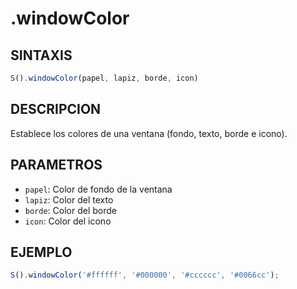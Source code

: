 # .windowColor

## SINTAXIS
```javascript
S().windowColor(papel, lapiz, borde, icon)
```

## DESCRIPCION
Establece los colores de una ventana (fondo, texto, borde e icono).

## PARAMETROS
- `papel`: Color de fondo de la ventana
- `lapiz`: Color del texto
- `borde`: Color del borde
- `icon`: Color del icono

## EJEMPLO
```javascript
S().windowColor('#ffffff', '#000000', '#cccccc', '#0066cc');
```